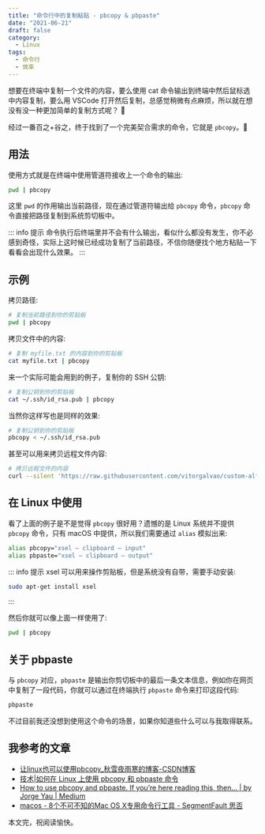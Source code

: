 ```yaml
---
title: "命令行中的复制粘贴 - pbcopy & pbpaste"
date: "2021-06-21"
draft: false
category:
  - Linux
tags:
  - 命令行
  - 效率
---
```



想要在终端中复制一个文件的内容，要么使用 cat 命令输出到终端中然后鼠标选中内容复制，要么用 VSCode 打开然后复制，总感觉稍微有点麻烦，所以就在想没有没一种更加简单的复制方式呢？ 🤔

经过一番百之+谷之，终于找到了一个完美契合需求的命令，它就是 `pbcopy`。👏



## 用法

使用方式就是在终端中使用管道符接收上一个命令的输出:

```bash
pwd | pbcopy
```

这里 `pwd` 的作用输出当前路径，现在通过管道符输出给 `pbcopy` 命令，`pbcopy` 命令直接把路径复制到系统剪切板中。


::: info 提示
命令执行后终端里并不会有什么输出，看似什么都没有发生，你不必感到奇怪，实际上这时候已经成功复制了当前路径，不信你随便找个地方粘贴一下看看会出现什么效果。
:::

## 示例

拷贝路径:

```bash
# 复制当前路径到你的剪贴板
pwd | pbcopy
```

拷贝文件中的内容:

```bash
# 复制 myfile.txt 的内容到你的剪贴板
cat myfile.txt | pbcopy
```

来一个实际可能会用到的例子，复制你的 SSH 公钥:

```bash
# 复制公钥到你的剪贴板
cat ~/.ssh/id_rsa.pub | pbcopy
```

当然你这样写也是同样的效果:

```bash
# 复制公钥到你的剪贴板
pbcopy < ~/.ssh/id_rsa.pub
```

甚至可以用来拷贝远程文件内容:

```bash
# 拷贝远程文件的内容
curl --silent 'https://raw.githubusercontent.com/vitorgalvao/custom-alfred-iterm-scripts/master/custom_iterm_script.applescript' | pbcopy
```

## 在 Linux 中使用

看了上面的例子是不是觉得 `pbcopy` 很好用？遗憾的是 Linux 系统并不提供 `pbcopy` 命令，只有 macOS 中提供，所以我们需要通过 `alias` 模拟出来:

```bash
alias pbcopy="xsel — clipboard — input"
alias pbpaste="xsel — clipboard — output"
```

::: info 提示
xsel 可以用来操作剪贴板，但是系统没有自带，需要手动安装:

```bash
sudo apt-get install xsel
```
:::

然后你就可以像上面一样使用了:

```bash
pwd | pbcopy
```


## 关于 pbpaste

与 `pbcopy` 对应，`pbpaste` 是输出你剪切板中的最后一条文本信息，例如你在网页中复制了一段代码，你就可以通过在终端执行 `pbpaste` 命令来打印这段代码:

```bash
pbpaste
```

不过目前我还没想到使用这个命令的场景，如果你知道些什么可以与我取得联系。

## 我参考的文章

- [让linux也可以使用pbcopy_秋雪夜雨寒的博客-CSDN博客](https://blog.csdn.net/longyinyushi/article/details/72783484)
- [技术|如何在 Linux 上使用 pbcopy 和 pbpaste 命令](https://linux.cn/article-9917-1.html)
- [How to use pbcopy and pbpaste. If you’re here reading this, then… | by Jorge Yau | Medium](https://medium.com/@codenameyau/how-to-copy-and-paste-in-terminal-c88098b5840d)
- [macos - 8个不可不知的Mac OS X专用命令行工具 - SegmentFault 思否](https://segmentfault.com/a/1190000000509514)


本文完，祝阅读愉快。